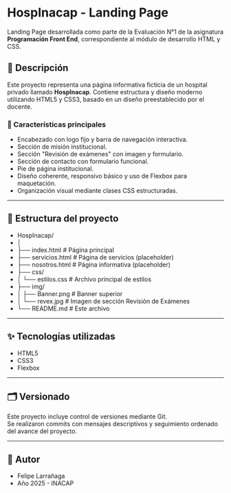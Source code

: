 # HospInacap - Landing Page

Landing Page desarrollada como parte de la Evaluación N°1 de la asignatura **Programación Front End**, correspondiente al módulo de desarrollo HTML y CSS.

## 🏥 Descripción

Este proyecto representa una página informativa ficticia de un hospital privado llamado **HospInacap**. Contiene estructura y diseño moderno utilizando HTML5 y CSS3, basado en un diseño preestablecido por el docente.

### 🔧 Características principales

- Encabezado con logo fijo y barra de navegación interactiva.
- Sección de misión institucional.
- Sección "Revisión de exámenes" con imagen y formulario.
- Sección de contacto con formulario funcional.
- Pie de página institucional.
- Diseño coherente, responsivo básico y uso de Flexbox para maquetación.
- Organización visual mediante clases CSS estructuradas.

---

## 📁 Estructura del proyecto
- HospInacap/
- │
- ├── index.html # Página principal
- ├── servicios.html # Página de servicios (placeholder)
- ├── nosotros.html # Página informativa (placeholder)
- ├── css/
- │ └── estilos.css # Archivo principal de estilos
- ├── img/
- │ ├── Banner.png # Banner superior
- │ └── revex.jpg # Imagen de sección Revisión de Exámenes
- └── README.md # Este archivo

---

## ✨ Tecnologías utilizadas

- HTML5
- CSS3
- Flexbox

---

## 🗂️ Versionado

Este proyecto incluye control de versiones mediante Git.  
Se realizaron commits con mensajes descriptivos y seguimiento ordenado del avance del proyecto.

---

## 📩 Autor

- Felipe Larrañaga
- Año 2025 - INACAP
